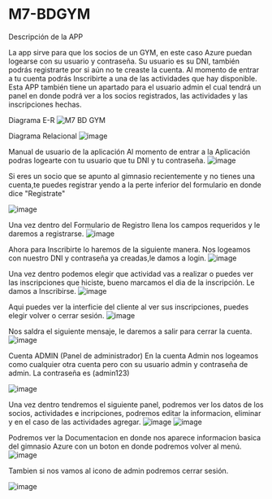 # M7-BDGYM
Descripción de la APP

La app sirve para que los socios de un GYM, en este caso Azure puedan logearse con su usuario y contraseña.
Su usuario es su DNI, también podrás registrarte por si aún no te creaste la cuenta. Al momento de entrar a tu cuenta
podrás Inscribirte a una de las actividades que hay disponible. Esta APP también tiene un apartado para el usuario admin
el cual tendrá un panel en donde podrá ver a los socios registrados, las actividades y las inscripciones hechas.

Diagrama E-R
![M7 BD GYM](https://user-images.githubusercontent.com/98058479/233936264-9de9986a-a26f-4455-a277-9dc002b781b4.png)

Diagrama Relacional
![image](https://user-images.githubusercontent.com/98058479/233937187-ee6f598c-b86a-433d-b273-234332e219f4.png)

Manual de usuario de la aplicación
Al momento de entrar a la Aplicación podras logearte con tu usuario que tu DNI y tu contraseña.
![image](https://user-images.githubusercontent.com/98058479/233939738-72a3409d-399e-4205-8a17-7806bf739013.png)

Si eres un socio que se apunto al gimnasio recientemente y no tienes una cuenta,te puedes registrar yendo a la perte inferior 
del formulario en donde dice "Registrate"

![image](https://user-images.githubusercontent.com/98058479/233940149-85404d9a-5e32-469c-909f-9e45cd7fe887.png)

Una vez dentro del Formulario de Registro llena los campos requeridos y le daremos a registrarse.
![image](https://user-images.githubusercontent.com/98058479/233940454-a85ffb0d-4f1f-4427-a9b7-4c422778722e.png)

Ahora para Inscribirte lo haremos de la siguiente manera. Nos logeamos con nuestro DNI y contraseña ya creadas,le damos a login.
![image](https://user-images.githubusercontent.com/98058479/233941241-218108cd-8f90-43b2-b4d0-aa768434c6e7.png)

Una vez dentro podemos elegir que actividad vas a realizar o puedes ver las inscripciones que hiciste, bueno marcamos el dia de la inscripción. Le damos a Inscribirse.
![image](https://github.com/BrianRvR/M7-BDGYM/assets/98058479/ed92bf01-3762-4b69-82eb-8e83af75d32b)

Aqui puedes ver la interficie del cliente al ver sus inscripciones, puedes elegir volver o cerrar sesión.
![image](https://github.com/BrianRvR/M7-BDGYM/assets/98058479/01bb9f26-a70e-42dd-bc05-5883c371397d)

Nos saldra el siguiente mensaje, le daremos a salir para cerrar la cuenta.
![image](https://user-images.githubusercontent.com/98058479/233941876-8bf013a3-7932-41fe-841e-add4ef687588.png)

Cuenta ADMIN (Panel de administrador)
En la cuenta Admin nos logeamos como cualquier otra cuenta pero con su usuario admin y contraseña de admin. La contraseña es (admin123)

![image](https://user-images.githubusercontent.com/98058479/233943684-c4c2b379-64c2-4d95-9d56-77eb9cebda52.png)

Una vez dentro tendremos el siguiente panel, podremos ver los datos de los socios, actividades e incripciones, podremos editar la informacion, eliminar y en el caso de las actividades agregar.
![image](https://github.com/BrianRvR/M7-BDGYM/assets/98058479/a9d1ba10-16ad-418f-97b0-108537ba2d79)
![image](https://github.com/BrianRvR/M7-BDGYM/assets/98058479/cc7aec5f-3865-4d99-9a33-82e924e70a46)


Podremos ver la Documentacion en donde nos aparece informacion basica del gimnasio Azure con un boton en donde podremos volver al menú.
![image](https://user-images.githubusercontent.com/98058479/233944862-713dcaa0-825d-4b92-9f0b-5a7f46512974.png)

Tambien si nos vamos al icono de admin podremos cerrar sesión.

![image](https://user-images.githubusercontent.com/98058479/233945466-7a59ec39-d064-4b82-a12c-cca9125f0dc0.png)




